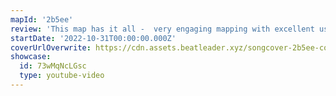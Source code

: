 ```yaml
---
mapId: '2b5ee'
review: 'This map has it all -  very engaging mapping with excellent use of arcs & chains and fantastic flow and representation of the music, as well as sublime lighting, visuals, and colours! The fun factor is off the charts - 3 and a half minutes of pure joy to play:)'
startDate: '2022-10-31T00:00:00.000Z'
coverUrlOverwrite: https://cdn.assets.beatleader.xyz/songcover-2b5ee-cover.jpg
showcase:
  id: 73wMqNcLGsc
  type: youtube-video
---
```

